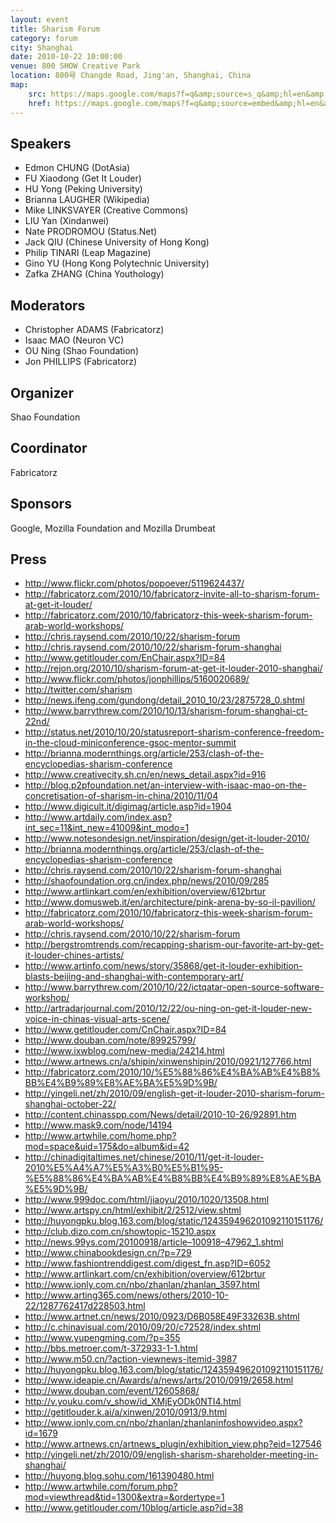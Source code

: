 ```yaml
---
layout: event
title: Sharism Forum
category: forum
city: Shanghai
date: 2010-10-22 10:00:00
venue: 800 SHOW Creative Park
location: 800号 Changde Road, Jing'an, Shanghai, China
map:
    src: https://maps.google.com/maps?f=q&amp;source=s_q&amp;hl=en&amp;geocode=&amp;q=800+SHOW+Creative+Park,+Shanghai&amp;sll=37.0625,-95.677068&amp;sspn=59.249168,90.615234&amp;ie=UTF8&amp;hq=800+SHOW+Creative+Park,&amp;hnear=Shanghai,+China&amp;t=m&amp;cid=7249129247501664121&amp;z=14&amp;iwloc=A&amp;output=embed
    href: https://maps.google.com/maps?f=q&amp;source=embed&amp;hl=en&amp;geocode=&amp;q=800+SHOW+Creative+Park,+Shanghai&amp;sll=37.0625,-95.677068&amp;sspn=59.249168,90.615234&amp;ie=UTF8&amp;hq=800+SHOW+Creative+Park,&amp;hnear=Shanghai,+China&amp;t=m&amp;cid=7249129247501664121&amp;z=14&amp;iwloc=A
---
```


Speakers
--------

* Edmon CHUNG (DotAsia)
* FU Xiaodong (Get It Louder)
* HU Yong (Peking University)
* Brianna LAUGHER (Wikipedia)
* Mike LINKSVAYER (Creative Commons)
* LIU Yan (Xindanwei)
* Nate PRODROMOU (Status.Net)
* Jack QIU (Chinese University of Hong Kong)
* Philip TINARI (Leap Magazine)
* Gino YU (Hong Kong Polytechnic University)
* Zafka ZHANG (China Youthology)

Moderators
----------
* Christopher ADAMS (Fabricatorz)
* Isaac MAO (Neuron VC)
* OU Ning (Shao Foundation)
* Jon PHILLIPS (Fabricatorz)

Organizer
---------
Shao Foundation

Coordinator
-----------
Fabricatorz

Sponsors
--------
Google, Mozilla Foundation and Mozilla Drumbeat

Press
-----
* http://www.flickr.com/photos/popoever/5119624437/
* http://fabricatorz.com/2010/10/fabricatorz-invite-all-to-sharism-forum-at-get-it-louder/
* http://fabricatorz.com/2010/10/fabricatorz-this-week-sharism-forum-arab-world-workshops/
* http://chris.raysend.com/2010/10/22/sharism-forum
* http://chris.raysend.com/2010/10/22/sharism-forum-shanghai
* http://www.getitlouder.com/EnChair.aspx?ID=84
* http://rejon.org/2010/10/sharism-forum-at-get-it-louder-2010-shanghai/
* http://www.flickr.com/photos/jonphillips/5160020689/
* http://twitter.com/sharism
* http://news.ifeng.com/gundong/detail_2010_10/23/2875728_0.shtml
* http://www.barrythrew.com/2010/10/13/sharism-forum-shanghai-ct-22nd/
* http://status.net/2010/10/20/statusreport-sharism-conference-freedom-in-the-cloud-miniconference-gsoc-mentor-summit
* http://brianna.modernthings.org/article/253/clash-of-the-encyclopedias-sharism-conference
* http://www.creativecity.sh.cn/en/news_detail.aspx?id=916
* http://blog.p2pfoundation.net/an-interview-with-isaac-mao-on-the-concretisation-of-sharism-in-china/2010/11/04
* http://www.digicult.it/digimag/article.asp?id=1904
* http://www.artdaily.com/index.asp?int_sec=11&int_new=41009&int_modo=1
* http://www.notesondesign.net/inspiration/design/get-it-louder-2010/
* http://brianna.modernthings.org/article/253/clash-of-the-encyclopedias-sharism-conference
* http://chris.raysend.com/2010/10/22/sharism-forum-shanghai
* http://shaofoundation.org.cn/index.php/news/2010/09/285
* http://www.artlinkart.com/en/exhibition/overview/612brtur
* http://www.domusweb.it/en/architecture/pink-arena-by-so-il-pavilion/
* http://fabricatorz.com/2010/10/fabricatorz-this-week-sharism-forum-arab-world-workshops/
* http://chris.raysend.com/2010/10/22/sharism-forum
* http://bergstromtrends.com/recapping-sharism-our-favorite-art-by-get-it-louder-chines-artists/
* http://www.artinfo.com/news/story/35868/get-it-louder-exhibition-blasts-beijing-and-shanghai-with-contemporary-art/
* http://www.barrythrew.com/2010/10/22/ictqatar-open-source-software-workshop/
* http://artradarjournal.com/2010/12/22/ou-ning-on-get-it-louder-new-voice-in-chinas-visual-arts-scene/
* http://www.getitlouder.com/CnChair.aspx?ID=84
* http://www.douban.com/note/89925799/
* http://www.ixwblog.com/new-media/24214.html
* http://www.artnews.cn/a/shipin/xinwenshipin/2010/0921/127766.html
* http://fabricatorz.com/2010/10/%E5%88%86%E4%BA%AB%E4%B8%BB%E4%B9%89%E8%AE%BA%E5%9D%9B/
* http://yingeli.net/zh/2010/09/english-get-it-louder-2010-sharism-forum-shanghai-october-22/
* http://content.chinasspp.com/News/detail/2010-10-26/92891.htm
* http://www.mask9.com/node/14194
* http://www.artwhile.com/home.php?mod=space&uid=175&do=album&id=42
* http://chinadigitaltimes.net/chinese/2010/11/get-it-louder-2010%E5%A4%A7%E5%A3%B0%E5%B1%95-%E5%88%86%E4%BA%AB%E4%B8%BB%E4%B9%89%E8%AE%BA%E5%9D%9B/
* http://www.999doc.com/html/jiaoyu/2010/1020/13508.html
* http://www.artspy.cn/html/exhibit/2/2512/view.shtml
* http://huyongpku.blog.163.com/blog/static/124359496201092110151176/
* http://club.dizo.com.cn/showtopic-15210.aspx
* http://news.99ys.com/20100918/article–100918–47962_1.shtml
* http://www.chinabookdesign.cn/?p=729
* http://www.fashiontrenddigest.com/digest_fn.asp?ID=6052
* http://www.artlinkart.com/cn/exhibition/overview/612brtur
* http://www.ionly.com.cn/nbo/zhanlan/zhanlan_3597.html
* http://www.arting365.com/news/others/2010-10-22/1287762417d228503.html
* http://www.artnet.cn/news/2010/0923/D6B058E49F33263B.shtml
* http://c.chinavisual.com/2010/09/20/c72528/index.shtml
* http://www.yupengming.com/?p=355
* http://bbs.metroer.com/t-372933-1-1.html
* http://www.m50.cn/?action-viewnews-itemid-3987
* http://huyongpku.blog.163.com/blog/static/124359496201092110151176/
* http://www.ideapie.cn/Awards/a/news/arts/2010/0919/2658.html
* http://www.douban.com/event/12605868/
* http://v.youku.com/v_show/id_XMjEyODk0NTI4.html
* http://getitlouder.k.ai/a/xinwen/2010/0913/9.html
* http://www.ionly.com.cn/nbo/zhanlan/zhanlaninfoshowvideo.aspx?id=1679
* http://www.artnews.cn/artnews_plugin/exhibition_view.php?eid=127546
* http://yingeli.net/zh/2010/09/english-sharism-shareholder-meeting-in-shanghai/
* http://huyong.blog.sohu.com/161390480.html
* http://www.artwhile.com/forum.php?mod=viewthread&tid=1300&extra=&ordertype=1
* http://www.getitlouder.com/10blog/article.asp?id=38
